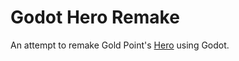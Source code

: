 # Godot Hero Remake

An attempt to remake Gold Point's [Hero](http://web.archive.org/web/20081201102213/http://www.gpgame.net/gpsoft/hero/hero.htm) using Godot.
